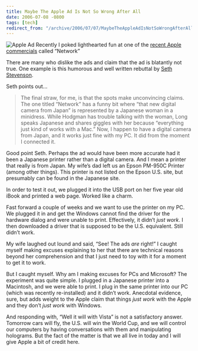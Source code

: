 ```yaml
---
title: Maybe The Apple Ad Is Not So Wrong After All
date: 2006-07-08 -0800
tags: [tech]
redirect_from: "/archive/2006/07/07/MaybeTheAppleAdIsNotSoWrongAfterAll.aspx/"
---
```


![Apple Ad](https://haacked.com/images/AppleAd.jpg) Recently I poked
lighthearted fun at one of the [recent Apple
commercials](https://haacked.com/archive/2006/06/30/ApplesUnintendedComplimentToWindows.aspx "Apple Commercial")
called “Network”

There are many who dislike the ads and claim that the ad is blatantly
not true. One example is this humorous and well written rebuttal by
[Seth Stevenson](http://www.slate.com/id/2143810 "Mac Attack").

Seth points out...

> The final straw, for me, is that the spots make unconvincing claims.
> The one titled “Network” has a funny bit where “that new digital
> camera from Japan” is represented by a Japanese woman in a minidress.
> While Hodgman has trouble talking with the woman, Long speaks Japanese
> and shares giggles with her because “everything just kind of works
> with a Mac.” Now, I happen to have a digital camera from Japan, and it
> works just fine with my PC. It did from the moment I connected it.

Good point Seth. Perhaps the ad would have been more accurate had it
been a Japanese printer rather than a digital camera. And I mean a
printer that really is from Japan. My wife’s dad left us an Epson
PM-950C Printer (among other things). This printer is not listed on the
Epson U.S. site, but presumably can be found in the Japanese site.

In order to test it out, we plugged it into the USB port on her five
year old iBook and printed a web page. Worked like a charm.

Fast forward a couple of weeks and we want to use the printer on my PC.
We plugged it in and get the Windows cannot find the driver for the
hardware dialog and were unable to print. Effectively, it didn’t *just
work*. I then downloaded a driver that is supposed to be the U.S.
equivalent. Still didn’t work.

My wife laughed out lound and said, “See! The ads *are* right!” I caught
myself making excuses explaining to her that there are technical reasons
beyond her comprehension and that I just need to toy with it for a
moment to get it to work.

But I caught myself. Why am I making excuses for PCs and Microsoft? The
experiment was quite simple. I plugged in a Japanese printer into a
Macintosh, and we were able to print. I plug in the same printer into
our PC (which was recently re-installed) and it didn’t work. Anecdotal
evidence, sure, but adds weight to the Apple claim that things *just
work* with the Apple and they don’t *just work* with Windows.

And responding with, “Well it will with Vista” is not a satisfactory
answer. Tomorrow cars will fly, the U.S. will win the World Cup, and we
will control our computers by having conversations with them and
manipulating holograms. But the fact of the matter is that we all live
in today and I will give Apple a bit of credit here.

